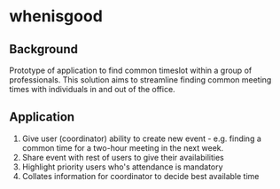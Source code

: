 # whenisgood

## Background
Prototype of application to find common timeslot within a group of professionals. This solution aims to streamline finding common meeting times with individuals in and out of the office. <br />

## Application
1. Give user (coordinator) ability to create new event - e.g. finding a common time for a two-hour meeting in the next week.
2. Share event with rest of users to give their availabilities
3. Highlight priority users who's attendance is mandatory
4. Collates information for coordinator to decide best available time
